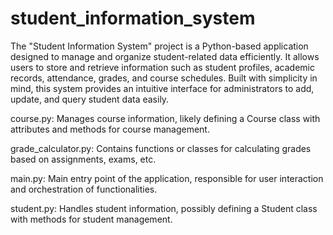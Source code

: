 # student_information_system

The "Student Information System" project is a Python-based application designed to manage and organize student-related data efficiently. It allows users to store and retrieve information such as student profiles, academic records, attendance, grades, and course schedules. Built with simplicity in mind, this system provides an intuitive interface for administrators to add, update, and query student data easily.

course.py: Manages course information, likely defining a Course class with attributes and methods for course management.

grade_calculator.py: Contains functions or classes for calculating grades based on assignments, exams, etc.

main.py: Main entry point of the application, responsible for user interaction and orchestration of functionalities.

student.py: Handles student information, possibly defining a Student class with methods for student management.
